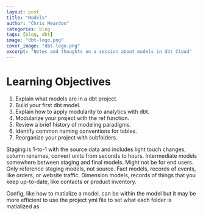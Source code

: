 ```yaml
---
layout: post
title: "Models"
author: "Chris Meardon"
categories: blog
tags: [blog, dbt]
image: "dbt-logo.png"
cover_image: "dbt-logo.png"
excerpt: "Notes and thoughts on a session about models in dbt Cloud"
---
```


# Learning Objectives

1. Explain what models are in a dbt project.
2. Build your first dbt model.
3. Explain how to apply modularity to analytics with dbt.
4. Modularize your project with the ref function.
5. Review a brief history of modeling paradigms.
6. Identify common naming conventions for tables.
7. Reorganize your project with subfolders.

Staging is 1-to-1 with the source data and includes light touch changes, column renames, convert units from seconds to hours.
Intermediate models somewhere between staging and final models. Might not be for end users. Only reference staging models, not source.
Fact models, records of events, like orders, or website traffic.
Dimension models, records of things that you keep up-to-date, like contacts or product inventory.

Config, like how to matialize a model, can be within the model but it may be more efficient to use the project yml file to set what each folder is matialized as.
